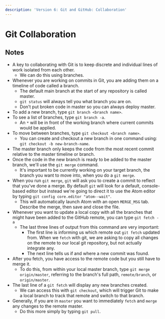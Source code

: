 ```yaml
---
description: 'Version 6: Git and GitHub: Collaboration'
---
```


# Git Collaboration

## Notes

* A key to collaborating with Git is to keep discrete and individual lines of work isolated from each other.
  * We can do this using branches.
* Whenever you are working on commits in Git, you are adding them on a timeline of code called a branch.
  * The default main branch at the start of any repository is called master.
  * `git status` will always tell you what branch you are on.
  * Don't put broken code in master so you can always deploy master.
* To add a new branch, type `git branch <branch name>`.
* To see a list of branches, type `git branch -a`.
  * An `*` will be in front of the working branch where current commits would be applied.
* To move between branches, type `git checkout <branch name>`.
  * You can create and checkout a new branch in one command using: `git checkout -b new-branch-name`.
* The master branch only keeps the code from the most recent commit relative to the master timeline or branch.
* Once the code in the new branch is ready to be added to the master branch, we'll use the `git merge` command.
  * It's important to be currently working on your target branch, the branch you want to move into, when you do a `git merge`.
* When you run `git merge`, `git` will ask you to create a commit to reflect that you've done a merge. By default `git` will look for a default, console-based editor but instead we're going to direct it to use the Atom editor by typing `git config core.editor "atom--wait"`.
  * This will automatically launch Atom with an open `MERGE_MSG` tab. Describe the merge, then save and close the file.
* Whenever you want to update a local copy with all the branches that might have been added to the GitHub remote, you can type `git fetch -a`
  * The last three lines of output from this command are very important:
    * The first line is informing us which remote out `git fetch` updated from. When we `fetch` with git, we are asking to copy all changes on the remote to our local git repository, but not actually integrate any.
    * The next line tells us if and where a new commit was found.
* After you fetch, you have access to the remote code but you still have to merge it.
  * To do this, from within your local master branch, type `git merge origin/master`, referring to the branch's full path, `remote/branch`, or `origin/master`.
* The last line of a `git fetch` will display any new branches created.
  * We can access this with `git checkout`, which will trigger Git to make a local branch to track that remote and switch to that branch.
* Generally, if you are in `master` you want to immediately `fetch` and `merge` any changes to the remote master.
  * Do this more simply by typing `git pull`.

